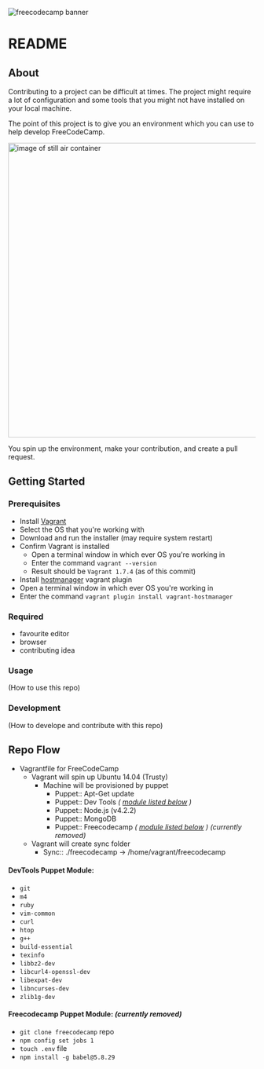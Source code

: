 ![freecodecamp banner](https://s3.amazonaws.com/freecodecamp/wide-social-banner.png)

# README
## About
Contributing to a project can be difficult at times. The project might require a lot of configuration and some tools that you might not have installed on your local machine.

The point of this project is to give you an environment which you can use to help develop FreeCodeCamp.

<img src="http://cdn.phys.org/newman/gfx/news/hires/2014/1-organictinin.jpg" width="600" alt="image of still air container">

You spin up the environment, make your contribution, and create a pull request.

## Getting Started
### Prerequisites
 - Install [Vagrant](https://www.vagrantup.com/downloads.html)
  - Select the OS that you're working with
  - Download and run the installer (may require system restart)
  - Confirm Vagrant is installed
    - Open a terminal window in which ever OS you're working in
    - Enter the command `vagrant --version`
    - Result should be `Vagrant 1.7.4` (as of this commit)
 - Install [hostmanager](https://github.com/smdahlen/vagrant-hostmanager) vagrant plugin
  - Open a terminal window in which ever OS you're working in
  - Enter the command `vagrant plugin install vagrant-hostmanager`

### Required
 - favourite editor
 - browser
 - contributing idea

### Usage
(How to use this repo)

### Development
(How to develope and contribute with this repo)

## Repo Flow
- Vagrantfile for FreeCodeCamp
  - Vagrant will spin up Ubuntu 14.04 (Trusty)
    - Machine will be provisioned by puppet
      - Puppet:: Apt-Get update
      - Puppet:: Dev Tools _( [module listed below](https://github.com/freecodecamp/fcc-vagrant#devtools-puppet-module) )_
      - Puppet:: Node.js (v4.2.2)
      - Puppet:: MongoDB
      - Puppet:: Freecodecamp _( [module listed below](https://github.com/freecodecamp/fcc-vagrant#freecodecamp-puppet-module) )_ _(currently removed)_
  - Vagrant will create sync folder
    - Sync:: ./freecodecamp -> /home/vagrant/freecodecamp

#### DevTools Puppet Module:
 - `git`
 - `m4`
 - `ruby`
 - `vim-common`
 - `curl`
 - `htop`
 - `g++`
 - `build-essential`
 - `texinfo`
 - `libbz2-dev`
 - `libcurl4-openssl-dev`
 - `libexpat-dev`
 - `libncurses-dev`
 - `zlib1g-dev`

#### Freecodecamp Puppet Module: _(currently removed)_
 - `git clone freecodecamp` repo
 - `npm config set jobs 1`
 - `touch .env` file
 - `npm install -g babel@5.8.29`
